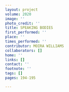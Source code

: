 ```yaml
---
layout: project
volume: 2020
image: ''
photo_credit: ''
title: SPEAKING BODIES
first_performed: ''
place: ''
times_performed: ''
contributor: MOIRA WILLIAMS
collaborators: []
home: ''
links: []
contact: ''
footnote: ''
tags: []
pages: 194-195

---
```




